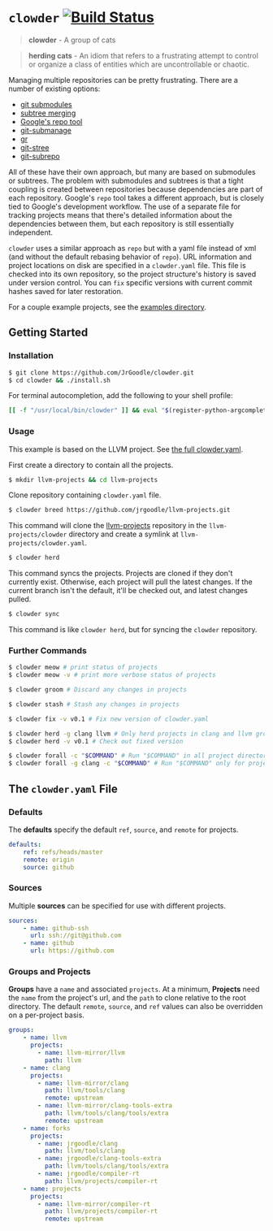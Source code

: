 # `clowder` [![Build Status](https://travis-ci.org/JrGoodle/clowder.svg)](https://travis-ci.org/JrGoodle/clowder)

> **clowder** - A group of cats

> **herding cats** - An idiom that refers to a frustrating attempt to control or organize a class of entities which are uncontrollable or chaotic.

Managing multiple repositories can be pretty frustrating. There are a number of existing options:

- [git submodules](https://git-scm.com/book/en/v2/Git-Tools-Submodules)
- [subtree merging](https://git-scm.com/book/en/v1/Git-Tools-Subtree-Merging)
- [Google's repo tool](https://code.google.com/p/git-repo/)
- [git-submanage](https://github.com/idbrii/git-submanage)
- [gr](https://github.com/mixu/gr)
- [git-stree](https://github.com/tdd/git-stree)
- [git-subrepo](https://github.com/ingydotnet/git-subrepo)

All of these have their own approach, but many are based on submodules or subtrees.
The problem with submodules and subtrees is that a tight coupling is created between repositories because dependencies are part of each repository.
Google's `repo` tool takes a different approach, but is closely tied to Google's development workflow.
The use of a separate file for tracking projects means that there's detailed information about the dependencies between them, but each repository is still essentially independent.

`clowder` uses a similar approach as `repo` but with a yaml file instead of xml (and without the default rebasing behavior of `repo`).
URL information and project locations on disk are specified in a `clowder.yaml` file.
This file is checked into its own repository, so the project structure's history is saved under version control.
You can `fix` specific versions with current commit hashes saved for later restoration.

For a couple example projects, see the [examples directory](https://github.com/JrGoodle/clowder/tree/master/examples).

## Getting Started

### Installation

```bash
$ git clone https://github.com/JrGoodle/clowder.git
$ cd clowder && ./install.sh
```

For terminal autocompletion, add the following to your shell profile:

```bash
[[ -f "/usr/local/bin/clowder" ]] && eval "$(register-python-argcomplete clowder)"
```

### Usage

This example is based on the LLVM project. See [the full clowder.yaml](https://github.com/JrGoodle/llvm-projects/blob/master/clowder.yaml).

First create a directory to contain all the projects.

```bash
$ mkdir llvm-projects && cd llvm-projects
```

Clone repository containing `clowder.yaml` file.

```bash
$ clowder breed https://github.com/jrgoodle/llvm-projects.git
```

This command will clone the [llvm-projects](https://github.com/jrgoodle/llvm-projects.git) repository in the `llvm-projects/clowder` directory and create a symlink at `llvm-projects/clowder.yaml`.

```bash
$ clowder herd
```

This command syncs the projects. Projects are cloned if they don't currently exist. Otherwise, each project will pull the latest changes. If the current branch isn't the default, it'll be checked out, and latest changes pulled.

```bash
$ clowder sync
```

This command is like `clowder herd`, but for syncing the `clowder` repository.

### Further Commands

```bash
$ clowder meow # print status of projects
$ clowder meow -v # print more verbose status of projects
```

```bash
$ clowder groom # Discard any changes in projects
```

```bash
$ clowder stash # Stash any changes in projects
```

```bash
$ clowder fix -v v0.1 # Fix new version of clowder.yaml
```

```bash
$ clowder herd -g clang llvm # Only herd projects in clang and llvm groups
$ clowder herd -v v0.1 # Check out fixed version
```

```bash
$ clowder forall -c "$COMMAND" # Run "$COMMAND" in all project directories
$ clowder forall -g clang -c "$COMMAND" # Run "$COMMAND" only for projects in clang group
```

## The `clowder.yaml` File

### Defaults

The **defaults** specify the default `ref`, `source`, and `remote` for projects.

```yaml
defaults:
    ref: refs/heads/master
    remote: origin
    source: github
```

### Sources

Multiple **sources** can be specified for use with different projects.

```yaml
sources:
    - name: github-ssh
      url: ssh://git@github.com
    - name: github
      url: https://github.com
```

### Groups and Projects

**Groups** have a `name` and associated `projects`.
At a minimum, **Projects** need the `name` from the project's url, and the `path` to clone relative to the root directory.
The default `remote`, `source`, and `ref` values can also be overridden on a per-project basis.

```yaml
groups:
    - name: llvm
      projects:
        - name: llvm-mirror/llvm
          path: llvm
    - name: clang
      projects:
        - name: llvm-mirror/clang
          path: llvm/tools/clang
          remote: upstream
        - name: llvm-mirror/clang-tools-extra
          path: llvm/tools/clang/tools/extra
          remote: upstream
    - name: forks
      projects:
        - name: jrgoodle/clang
          path: llvm/tools/clang
        - name: jrgoodle/clang-tools-extra
          path: llvm/tools/clang/tools/extra
        - name: jrgoodle/compiler-rt
          path: llvm/projects/compiler-rt
    - name: projects
      projects:
        - name: llvm-mirror/compiler-rt
          path: llvm/projects/compiler-rt
          remote: upstream
```
